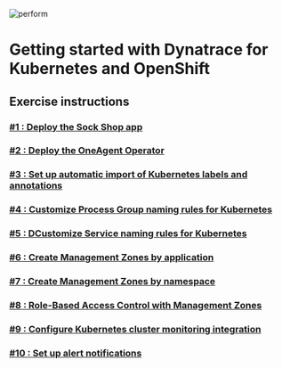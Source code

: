 ![perform](https://dt-cdn.net/images/performlogonav-260-8d9107d113.png)

# Getting started with Dynatrace for Kubernetes and OpenShift

## Exercise instructions

### [#1 : Deploy the Sock Shop app](./01_Deploy_Sock_Shop)

### [#2 : Deploy the OneAgent Operator](./02_Deploy_OneAgent_Operator/README.md)

### [#3 : Set up automatic import of Kubernetes labels and annotations](./03_Import_k8s_labels_annotations/README.md)

### [#4 : Customize Process Group naming rules for Kubernetes](./04_Customize_PG_naming_rules/README.md)

### [#5 : DCustomize Service naming rules for Kubernetes](./05_Customize_Service_naming_rules/README.md)

### [#6 : Create Management Zones by application](./06_Management_Zones_by_application/README.md)

### [#7 : Create Management Zones by namespace](./07_Management_Zones_by_namespace/README.md)

### [#8 : Role-Based Access Control with Management Zones](./08_RBAC_with_Management_Zones/README.md)

### [#9 : Configure Kubernetes cluster monitoring integration](./09_Configure_k8s_cluster_monitoring_integration/README.md)

### [#10 : Set up alert notifications](./10_Set_up_alert_notifications/README.md)
